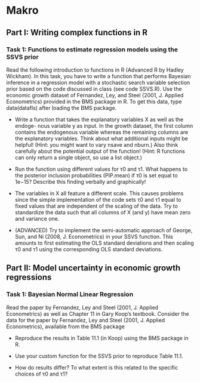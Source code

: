 # Makro

## Part I: Writing complex functions in R

### Task 1: Functions to estimate regression models using the SSVS prior

Read the following introduction to functions in R (Advanced R by Hadley Wickham). In this task, you have to write a function that performs Bayesian inference in a regression model with a stochastic search variable selection prior based on the code discussed in class (see code SSVS.R). Use the economic growth dataset of Fernandez, Ley, and Steel (2001, J. Applied Econometrics) provided in the BMS package in R. To get this data, type data(datafls) after loading the BMS package.

- Write a function that takes the explanatory variables X as well as the endoge- nous variable y as input. In the growth dataset, the first column contains the endogenous variable whereas the remaining columns are the explanatory variables. Think about what additional inputs might be helpful! (Hint: you might want to vary nsave and nburn.) Also think carefully about the potential output of the function! (Hint: R functions can only return a single object, so use a list object.)

- Run the function using different values for τ0 and τ1. What happens to the posterior inclusion probabilities (PIP.mean) if τ0 is set equal to 1e−15? Describe this finding verbally and graphically!

- The variables in X all feature a different scale. This causes problems since the simple implementation of the code sets τ0 and τ1 equal to fixed values that are independent of the scaling of the data. Try to standardize the data such that all columns of X (and y) have mean zero and variance one.

- (ADVANCED) Try to implement the semi-automatic approach of George, Sun, and Ni (2008, J. Econometrics) in your SSVS function. This amounts to first estimating the OLS standard deviations and then scaling τ0 and τ1 using the corresponding OLS standard deviations.

## Part II: Model uncertainty in economic growth regressions

### Task 1: Bayesian Normal Linear Regression

Read the paper by Fernandez, Ley and Steel (2001, J. Applied Econometrics) as well as Chapter 11 in Gary Koop’s textbook. Consider the data for the paper by Fernandez, Ley and Steel (2001, J. Applied Econometrics), available from the BMS package

- Reproduce the results in Table 11.1 (in Koop) using the BMS package in R.

- Use your custom function for the SSVS prior to reproduce Table 11.1.

- How do results differ? To what extent is this related to the specific choices of τ0 and τ1?
